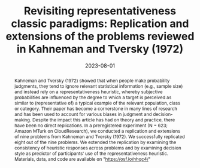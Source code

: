 ---
abstract: Kahneman and Tversky (1972) showed that when people make probability judgments, they tend to ignore relevant statistical information (e.g., sample size) and instead rely on a representativeness heuristic, whereby subjective probabilities are influenced by the degree to which a target is perceived as similar to (representative of) a typical example of the relevant population, class or category. Their paper has become a cornerstone in many lines of research and has been used to account for various biases in judgment and decision-making. Despite the impact this article has had on theory and practice, there have been no direct replications. In a preregistered experiment (N = 623; Amazon MTurk on CloudResearch), we conducted a replication and extensions of nine problems from Kahneman and Tversky (1972). We successfully replicated eight out of the nine problems. We extended the replication by examining the consistency of heuristic responses across problems and by examining decision style as predictor of participants’ use of the representativeness heuristic. Materials, data, and code are available on "https://osf.io/nhqc4/"
Keywords:
authors:
- Mayiwar, L., Hin, W. K, Løhre, E., & Feldman, G
date: "2023-08-01"
doi: ""
featured: false
image:
  focal_point: ""
  preview_only: false
projects: []
publication: '*Preprint*'
publication_short: ""
publication_types: ""
publishDate: "2023-08-01"
slides: #
summary: 
title: "Revisiting representativeness classic paradigms: Replication and extensions of the problems reviewed in Kahneman and Tversky (1972)"
url_code: ""
url_dataset: ""
url_pdf: "repheuristic.pdf"
url_poster: ""
url_project: ""
url_slides: ""
url_source: #
url_video: ""
---